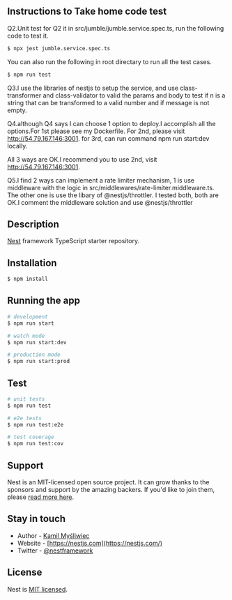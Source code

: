## Instructions to Take home code test

Q2.Unit test for Q2 it in src/jumble/jumble.service.spec.ts, run the following code to test it.

```bash
$ npx jest jumble.service.spec.ts
```

You can also run the following in root directary to run all the test cases.

```bash
$ npm run test
```

Q3.I use the libraries of nestjs to setup the service, and use class-transformer
and class-validator to valid the params and body to test if n is a string that
can be transformed to a valid number and if message is not empty.

Q4.although Q4 says I can choose 1 option to deploy.I accomplish all the options.For 1st please see my Dockerfile.
For 2nd, please visit http://54.79.167.146:3001.
for 3rd, can run command npm run start:dev locally.

All 3 ways are OK.I recommend you to use 2nd, visit http://54.79.167.146:3001.

Q5.I find 2 ways can implement a rate limiter mechanism, 1 is use middleware with
the logic in src/middlewares/rate-limiter.middleware.ts. The other one is use the libary of @nestjs/throttler. I tested both, both are OK.I comment the middleware solution and use @nestjs/throttler

## Description

[Nest](https://github.com/nestjs/nest) framework TypeScript starter repository.

## Installation

```bash
$ npm install
```

## Running the app

```bash
# development
$ npm run start

# watch mode
$ npm run start:dev

# production mode
$ npm run start:prod
```

## Test

```bash
# unit tests
$ npm run test

# e2e tests
$ npm run test:e2e

# test coverage
$ npm run test:cov
```

## Support

Nest is an MIT-licensed open source project. It can grow thanks to the sponsors and support by the amazing backers. If you'd like to join them, please [read more here](https://docs.nestjs.com/support).

## Stay in touch

- Author - [Kamil Myśliwiec](https://kamilmysliwiec.com)
- Website - [https://nestjs.com](https://nestjs.com/)
- Twitter - [@nestframework](https://twitter.com/nestframework)

## License

Nest is [MIT licensed](LICENSE).
